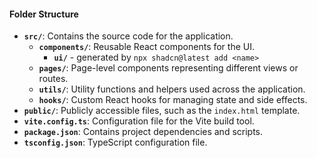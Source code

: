 #### Folder Structure
- **`src/`**: Contains the source code for the application.
  - **`components/`**: Reusable React components for the UI.
    - **`ui/`** - generated by `npx shadcn@latest add <name>`
  - **`pages/`**: Page-level components representing different views or routes.
  - **`utils/`**: Utility functions and helpers used across the application.
  - **`hooks/`**: Custom React hooks for managing state and side effects.
- **`public/`**: Publicly accessible files, such as the `index.html` template.
- **`vite.config.ts`**: Configuration file for the Vite build tool.
- **`package.json`**: Contains project dependencies and scripts.
- **`tsconfig.json`**: TypeScript configuration file.